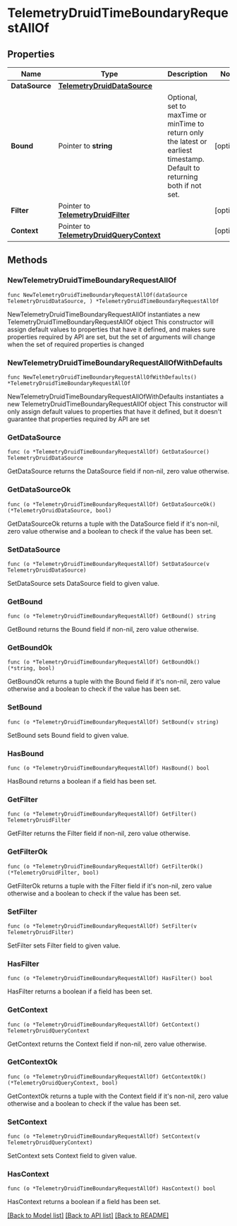 # TelemetryDruidTimeBoundaryRequestAllOf

## Properties

Name | Type | Description | Notes
------------ | ------------- | ------------- | -------------
**DataSource** | [**TelemetryDruidDataSource**](telemetry.DruidDataSource.md) |  | 
**Bound** | Pointer to **string** | Optional, set to maxTime or minTime to return only the latest or earliest timestamp. Default to returning both if not set. | [optional] 
**Filter** | Pointer to [**TelemetryDruidFilter**](telemetry.DruidFilter.md) |  | [optional] 
**Context** | Pointer to [**TelemetryDruidQueryContext**](telemetry.DruidQueryContext.md) |  | [optional] 

## Methods

### NewTelemetryDruidTimeBoundaryRequestAllOf

`func NewTelemetryDruidTimeBoundaryRequestAllOf(dataSource TelemetryDruidDataSource, ) *TelemetryDruidTimeBoundaryRequestAllOf`

NewTelemetryDruidTimeBoundaryRequestAllOf instantiates a new TelemetryDruidTimeBoundaryRequestAllOf object
This constructor will assign default values to properties that have it defined,
and makes sure properties required by API are set, but the set of arguments
will change when the set of required properties is changed

### NewTelemetryDruidTimeBoundaryRequestAllOfWithDefaults

`func NewTelemetryDruidTimeBoundaryRequestAllOfWithDefaults() *TelemetryDruidTimeBoundaryRequestAllOf`

NewTelemetryDruidTimeBoundaryRequestAllOfWithDefaults instantiates a new TelemetryDruidTimeBoundaryRequestAllOf object
This constructor will only assign default values to properties that have it defined,
but it doesn't guarantee that properties required by API are set

### GetDataSource

`func (o *TelemetryDruidTimeBoundaryRequestAllOf) GetDataSource() TelemetryDruidDataSource`

GetDataSource returns the DataSource field if non-nil, zero value otherwise.

### GetDataSourceOk

`func (o *TelemetryDruidTimeBoundaryRequestAllOf) GetDataSourceOk() (*TelemetryDruidDataSource, bool)`

GetDataSourceOk returns a tuple with the DataSource field if it's non-nil, zero value otherwise
and a boolean to check if the value has been set.

### SetDataSource

`func (o *TelemetryDruidTimeBoundaryRequestAllOf) SetDataSource(v TelemetryDruidDataSource)`

SetDataSource sets DataSource field to given value.


### GetBound

`func (o *TelemetryDruidTimeBoundaryRequestAllOf) GetBound() string`

GetBound returns the Bound field if non-nil, zero value otherwise.

### GetBoundOk

`func (o *TelemetryDruidTimeBoundaryRequestAllOf) GetBoundOk() (*string, bool)`

GetBoundOk returns a tuple with the Bound field if it's non-nil, zero value otherwise
and a boolean to check if the value has been set.

### SetBound

`func (o *TelemetryDruidTimeBoundaryRequestAllOf) SetBound(v string)`

SetBound sets Bound field to given value.

### HasBound

`func (o *TelemetryDruidTimeBoundaryRequestAllOf) HasBound() bool`

HasBound returns a boolean if a field has been set.

### GetFilter

`func (o *TelemetryDruidTimeBoundaryRequestAllOf) GetFilter() TelemetryDruidFilter`

GetFilter returns the Filter field if non-nil, zero value otherwise.

### GetFilterOk

`func (o *TelemetryDruidTimeBoundaryRequestAllOf) GetFilterOk() (*TelemetryDruidFilter, bool)`

GetFilterOk returns a tuple with the Filter field if it's non-nil, zero value otherwise
and a boolean to check if the value has been set.

### SetFilter

`func (o *TelemetryDruidTimeBoundaryRequestAllOf) SetFilter(v TelemetryDruidFilter)`

SetFilter sets Filter field to given value.

### HasFilter

`func (o *TelemetryDruidTimeBoundaryRequestAllOf) HasFilter() bool`

HasFilter returns a boolean if a field has been set.

### GetContext

`func (o *TelemetryDruidTimeBoundaryRequestAllOf) GetContext() TelemetryDruidQueryContext`

GetContext returns the Context field if non-nil, zero value otherwise.

### GetContextOk

`func (o *TelemetryDruidTimeBoundaryRequestAllOf) GetContextOk() (*TelemetryDruidQueryContext, bool)`

GetContextOk returns a tuple with the Context field if it's non-nil, zero value otherwise
and a boolean to check if the value has been set.

### SetContext

`func (o *TelemetryDruidTimeBoundaryRequestAllOf) SetContext(v TelemetryDruidQueryContext)`

SetContext sets Context field to given value.

### HasContext

`func (o *TelemetryDruidTimeBoundaryRequestAllOf) HasContext() bool`

HasContext returns a boolean if a field has been set.


[[Back to Model list]](../README.md#documentation-for-models) [[Back to API list]](../README.md#documentation-for-api-endpoints) [[Back to README]](../README.md)


